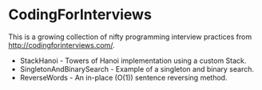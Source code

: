 CodingForInterviews
===================
This is a growing collection of nifty programming interview practices from http://codingforinterviews.com/.

* StackHanoi - Towers of Hanoi implementation using a custom Stack.
* SingletonAndBinarySearch - Example of a singleton and binary search.
* ReverseWords - An in-place (O(1)) sentence reversing method.